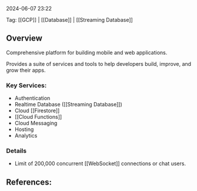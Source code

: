 
2024-06-07 23:22

Tag: [[GCP]] | [[Database]] | [[Streaming Database]]

## Overview

Comprehensive platform for building mobile and web applications.

Provides a suite of services and tools to help developers build, improve, and grow their apps.

### Key Services:

- Authentication
- Realtime Database ([[Streaming Database]])
- Cloud [[Firestore]]
- [[Cloud Functions]]
- Cloud Messaging
- Hosting
- Analytics

### Details

- Limit of 200,000 concurrent [[WebSocket]] connections or chat users.

## References:

